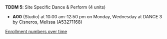 **TDDM 5**: Site Specific Dance & Perform (4 units)

- **A00** (Studio) at 10:00 am–12:50 pm on Monday, Wednesday at DANCE 3 by Cisneros, Melissa (A53271168)

[Enrollment numbers over time](./TDDM5.tsv)
